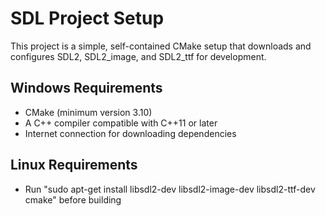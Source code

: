 # SDL Project Setup

This project is a simple, self-contained CMake setup that downloads and configures SDL2, SDL2_image, and SDL2_ttf for development.

## Windows Requirements

- CMake (minimum version 3.10)
- A C++ compiler compatible with C++11 or later
- Internet connection for downloading dependencies

## Linux Requirements

- Run "sudo apt-get install libsdl2-dev libsdl2-image-dev libsdl2-ttf-dev cmake" before building

